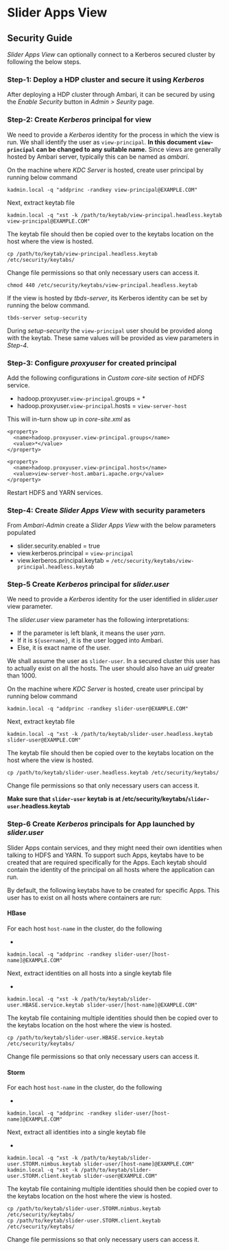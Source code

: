 <!---
Licensed to the Apache Software Foundation (ASF) under one or more
contributor license agreements.  See the NOTICE file distributed with
this work for additional information regarding copyright ownership.
The ASF licenses this file to You under the Apache License, Version 2.0
(the "License"); you may not use this file except in compliance with
the License.  You may obtain a copy of the License at [http://www.apache.org/licenses/LICENSE-2.0](http://www.apache.org/licenses/LICENSE-2.0)

Unless required by applicable law or agreed to in writing, software
distributed under the License is distributed on an "AS IS" BASIS,
WITHOUT WARRANTIES OR CONDITIONS OF ANY KIND, either express or implied.
See the License for the specific language governing permissions and
limitations under the License.
-->
# Slider Apps View

## Security Guide
*Slider Apps View* can optionally connect to a Kerberos secured cluster by following the below steps.

### Step-1: Deploy a HDP cluster and secure it using *Kerberos*
After deploying a HDP cluster through Ambari, it can be secured by using the *Enable Security* button in *Admin > Seurity* page.

### Step-2: Create *Kerberos* principal for view
We need to provide a *Kerberos* identity for the process in which the view is run. We shall identify the user as `view-principal`. **In this document `view-principal` can be changed to any suitable name.** Since views are generally hosted by Ambari server, typically this can be named as *ambari*.

On the machine where *KDC Server* is hosted, create user principal by running below command

```
kadmin.local -q "addprinc -randkey view-principal@EXAMPLE.COM"
```
Next, extract keytab file 

```
kadmin.local -q "xst -k /path/to/keytab/view-principal.headless.keytab view-principal@EXAMPLE.COM"
```
The keytab file should then be copied over to the keytabs location on the host where the view is hosted.

```
cp /path/to/keytab/view-principal.headless.keytab /etc/security/keytabs/
```

Change file permissions so that only necessary users can access it.

```
chmod 440 /etc/security/keytabs/view-principal.headless.keytab
```

If the view is hosted by *tbds-server*, its Kerberos identity can be set by running the below command.

```
tbds-server setup-security
```
During *setup-security* the `view-principal` user should be provided along with the keytab. These same values will be provided as view parameters in *Step-4*.


### Step-3: Configure *proxyuser* for created principal
Add the following configurations in *Custom core-site* section of *HDFS* service.

* hadoop.proxyuser.`view-principal`.groups = *
* hadoop.proxyuser.`view-principal`.hosts = `view-server-host`

This will in-turn show up in *core-site.xml* as

```
<property>
  <name>hadoop.proxyuser.view-principal.groups</name>
  <value>*</value>
</property>

<property>
  <name>hadoop.proxyuser.view-principal.hosts</name>
  <value>view-server-host.ambari.apache.org</value>
</property>
```
Restart HDFS and YARN services.

### Step-4: Create *Slider Apps View* with security parameters

From *Ambari-Admin* create a *Slider Apps View* with the below parameters populated

* slider.security.enabled = true
* view.kerberos.principal = `view-principal`
* view.kerberos.principal.keytab = `/etc/security/keytabs/view-principal.headless.keytab`

### Step-5 Create *Kerberos* principal for *slider.user*
We need to provide a *Kerberos* identity for the user identified in *slider.user* view parameter. 

The *slider.user* view parameter has the following interpretations:

* If the parameter is left blank, it means the user *yarn*. 
* If it is `${username}`, it is the user logged into Ambari. 
* Else, it is exact name of the user. 

We shall assume the user as `slider-user`. In a secured cluster this user has to actually exist on all the hosts. The user should also have an *uid* greater than 1000.

On the machine where *KDC Server* is hosted, create user principal by running below command

```
kadmin.local -q "addprinc -randkey slider-user@EXAMPLE.COM"
```
Next, extract keytab file 

```
kadmin.local -q "xst -k /path/to/keytab/slider-user.headless.keytab slider-user@EXAMPLE.COM"
```
The keytab file should then be copied over to the keytabs location on the host where the view is hosted.

```
cp /path/to/keytab/slider-user.headless.keytab /etc/security/keytabs/
```

Change file permissions so that only necessary users can access it.

**Make sure that `slider-user` keytab is at /etc/security/keytabs/`slider-user`.headless.keytab**

### Step-6 Create *Kerberos* principals for App launched by  *slider.user*
Slider Apps contain services, and they might need their own identities when talking to HDFS and YARN. To support such Apps, keytabs have to be created that are required specifically for the Apps. Each keytab should contain the identity of the principal on all hosts where the application can run.

By default, the following keytabs have to be created for specific Apps. This user has to exist on all hosts where containers are run:
#### HBase
For each host `host-name` in the cluster, do the following 

* 
```
kadmin.local -q "addprinc -randkey slider-user/[host-name]@EXAMPLE.COM"
```
Next, extract identities on all hosts into a single keytab file 

* 
```
kadmin.local -q "xst -k /path/to/keytab/slider-user.HBASE.service.keytab slider-user/[host-name]@EXAMPLE.COM"
```

The keytab file containing multiple identities should then be copied over to the keytabs location on the host where the view is hosted.

```
cp /path/to/keytab/slider-user.HBASE.service.keytab /etc/security/keytabs/
```

Change file permissions so that only necessary users can access it.

#### Storm
For each host `host-name` in the cluster, do the following 

* 
```
kadmin.local -q "addprinc -randkey slider-user/[host-name]@EXAMPLE.COM"
```
Next, extract all identities into a single keytab file 

* 
```
kadmin.local -q "xst -k /path/to/keytab/slider-user.STORM.nimbus.keytab slider-user/[host-name]@EXAMPLE.COM"
kadmin.local -q "xst -k /path/to/keytab/slider-user.STORM.client.keytab slider-user@EXAMPLE.COM"
```

The keytab file containing multiple identities should then be copied over to the keytabs location on the host where the view is hosted.

```
cp /path/to/keytab/slider-user.STORM.nimbus.keytab /etc/security/keytabs/
cp /path/to/keytab/slider-user.STORM.client.keytab /etc/security/keytabs/
```

Change file permissions so that only necessary users can access it.

